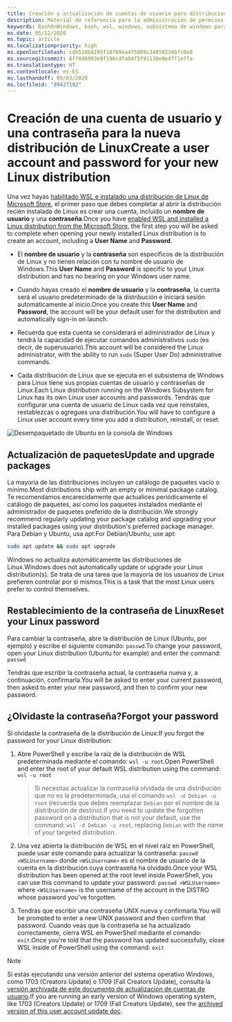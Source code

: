 ```yaml
---
title: Creación y actualización de cuentas de usuario para distribuciones de Linux
description: Material de referencia para la administración de permisos y cuentas de usuario con el subsistema de Windows para Linux.
keywords: BashOnWindows, bash, wsl, windows, subsistema de windows para linux, subsistemawindows, ubuntu, cuentas de usuario
ms.date: 05/12/2020
ms.topic: article
ms.localizationpriority: high
ms.openlocfilehash: cdb510b8195f18f89ea475889c34850234b7c0e8
ms.sourcegitcommit: 6ff046993e9f196cdfa04f5f91130e0e4ff1e7fa
ms.translationtype: HT
ms.contentlocale: es-ES
ms.lasthandoff: 09/03/2020
ms.locfileid: "89427192"
---
```

# <a name="create-a-user-account-and-password-for-your-new-linux-distribution"></a><span data-ttu-id="d7d8f-104">Creación de una cuenta de usuario y una contraseña para la nueva distribución de Linux</span><span class="sxs-lookup"><span data-stu-id="d7d8f-104">Create a user account and password for your new Linux distribution</span></span>

<span data-ttu-id="d7d8f-105">Una vez hayas [habilitado WSL e instalado una distribución de Linux de Microsoft Store](./install-win10.md), el primer paso que debes completar al abrir la distribución recién instalada de Linux es crear una cuenta, incluido un **nombre de usuario** y una **contraseña**.</span><span class="sxs-lookup"><span data-stu-id="d7d8f-105">Once you have [enabled WSL and installed a Linux distribution from the Microsoft Store](./install-win10.md), the first step you will be asked to complete when opening your newly installed Linux distribution is to create an account, including a **User Name** and **Password**.</span></span>

- <span data-ttu-id="d7d8f-106">El **nombre de usuario** y la **contraseña** son específicos de la distribución de Linux y no tienen relación con tu nombre de usuario de Windows.</span><span class="sxs-lookup"><span data-stu-id="d7d8f-106">This **User Name** and **Password** is specific to your Linux distribution and has no bearing on your Windows user name.</span></span>

- <span data-ttu-id="d7d8f-107">Cuando hayas creado el **nombre de usuario** y la **contraseña**, la cuenta será el usuario predeterminado de la distribución e iniciará sesión automáticamente al inicio.</span><span class="sxs-lookup"><span data-stu-id="d7d8f-107">Once you create this **User Name** and **Password**, the account will be your default user for the distribution and automatically sign-in on launch.</span></span>

- <span data-ttu-id="d7d8f-108">Recuerda que esta cuenta se considerará el administrador de Linux y tendrá la capacidad de ejecutar comandos administrativos `sudo` (es decir, de superusuario).</span><span class="sxs-lookup"><span data-stu-id="d7d8f-108">This account will be considered the Linux administrator, with the ability to run `sudo` (Super User Do) administrative commands.</span></span>

- <span data-ttu-id="d7d8f-109">Cada distribución de Linux que se ejecuta en el subsistema de Windows para Linux tiene sus propias cuentas de usuario y contraseñas de Linux.</span><span class="sxs-lookup"><span data-stu-id="d7d8f-109">Each Linux distribution running on the Windows Subsystem for Linux has its own Linux user accounts and passwords.</span></span>  <span data-ttu-id="d7d8f-110">Tendrás que configurar una cuenta de usuario de Linux cada vez que reinstales, restablezcas o agregues una distribución.</span><span class="sxs-lookup"><span data-stu-id="d7d8f-110">You will have to configure a Linux user account every time you add a distribution, reinstall, or reset.</span></span>

![Desempaquetado de Ubuntu en la consola de Windows](media/UbuntuInstall.png)

## <a name="update-and-upgrade-packages"></a><span data-ttu-id="d7d8f-112">Actualización de paquetes</span><span class="sxs-lookup"><span data-stu-id="d7d8f-112">Update and upgrade packages</span></span>

<span data-ttu-id="d7d8f-113">La mayoría de las distribuciones incluyen un catálogo de paquetes vacío o mínimo.</span><span class="sxs-lookup"><span data-stu-id="d7d8f-113">Most distributions ship with an empty or minimal package catalog.</span></span> <span data-ttu-id="d7d8f-114">Te recomendamos encarecidamente que actualices periódicamente el catálogo de paquetes, así como los paquetes instalados mediante el administrador de paquetes preferido de la distribución.</span><span class="sxs-lookup"><span data-stu-id="d7d8f-114">We strongly recommend regularly updating your package catalog and upgrading your installed packages using your distribution's preferred package manager.</span></span> <span data-ttu-id="d7d8f-115">Para Debian y Ubuntu, usa apt:</span><span class="sxs-lookup"><span data-stu-id="d7d8f-115">For Debian/Ubuntu, use apt:</span></span>

```bash
sudo apt update && sudo apt upgrade
```

<span data-ttu-id="d7d8f-116">Windows no actualiza automáticamente las distribuciones de Linux.</span><span class="sxs-lookup"><span data-stu-id="d7d8f-116">Windows does not automatically update or upgrade your Linux distribution(s).</span></span> <span data-ttu-id="d7d8f-117">Se trata de una tarea que la mayoría de los usuarios de Linux prefieren controlar por sí mismos.</span><span class="sxs-lookup"><span data-stu-id="d7d8f-117">This is a task that the most Linux users prefer to control themselves.</span></span>

## <a name="reset-your-linux-password"></a><span data-ttu-id="d7d8f-118">Restablecimiento de la contraseña de Linux</span><span class="sxs-lookup"><span data-stu-id="d7d8f-118">Reset your Linux password</span></span>

<span data-ttu-id="d7d8f-119">Para cambiar la contraseña, abre la distribución de Linux (Ubuntu, por ejemplo) y escribe el siguiente comando: `passwd`.</span><span class="sxs-lookup"><span data-stu-id="d7d8f-119">To change your password, open your Linux distribution (Ubuntu for example) and enter the command: `passwd`</span></span>

<span data-ttu-id="d7d8f-120">Tendrás que escribir la contraseña actual, la contraseña nueva y, a continuación, confirmarla.</span><span class="sxs-lookup"><span data-stu-id="d7d8f-120">You will be asked to enter your current password, then asked to enter your new password, and then to confirm your new password.</span></span>

## <a name="forgot-your-password"></a><span data-ttu-id="d7d8f-121">¿Olvidaste la contraseña?</span><span class="sxs-lookup"><span data-stu-id="d7d8f-121">Forgot your password</span></span>

<span data-ttu-id="d7d8f-122">Si olvidaste la contraseña de la distribución de Linux:</span><span class="sxs-lookup"><span data-stu-id="d7d8f-122">If you forgot the password for your Linux distribution:</span></span>

1. <span data-ttu-id="d7d8f-123">Abre PowerShell y escribe la raíz de la distribución de WSL predeterminada mediante el comando: `wsl -u root`.</span><span class="sxs-lookup"><span data-stu-id="d7d8f-123">Open PowerShell and enter the root of your default WSL distribution using the command: `wsl -u root`</span></span>

    > <span data-ttu-id="d7d8f-124">Si necesitas actualizar la contraseña olvidada de una distribución que no es la predeterminada, usa el comando `wsl -d Debian -u root` (recuerda que debes reemplazar `Debian` por el nombre de la distribución de destino).</span><span class="sxs-lookup"><span data-stu-id="d7d8f-124">If you need to update the forgotten password on a distribution that is not your default, use the command: `wsl -d Debian -u root`, replacing `Debian` with the name of your targeted distribution.</span></span>

2. <span data-ttu-id="d7d8f-125">Una vez abierta la distribución de WSL en el nivel raíz en PowerShell, puede usar este comando para actualizar la contraseña: `passwd <WSLUsername>` donde `<WSLUsername>` es el nombre de usuario de la cuenta en la distribución cuya contraseña ha olvidado.</span><span class="sxs-lookup"><span data-stu-id="d7d8f-125">Once your WSL distribution has been opened at the root level inside PowerShell, you can use this command to update your password: `passwd <WSLUsername>` where `<WSLUsername>` is the username of the account in the DISTRO whose password you've forgotten.</span></span>

3. <span data-ttu-id="d7d8f-126">Tendrás que escribir una contraseña UNIX nueva y confirmarla.</span><span class="sxs-lookup"><span data-stu-id="d7d8f-126">You will be prompted to enter a new UNIX password and then confirm that password.</span></span> <span data-ttu-id="d7d8f-127">Cuando veas que la contraseña se ha actualizado correctamente, cierra WSL en PowerShell mediante el comando: `exit`.</span><span class="sxs-lookup"><span data-stu-id="d7d8f-127">Once you're told that the password has updated successfully, close WSL inside of PowerShell using the command: `exit`</span></span>

> [!NOTE]
> <span data-ttu-id="d7d8f-128">Si estás ejecutando una versión anterior del sistema operativo Windows, como 1703 (Creators Update) o 1709 (Fall Creators Update), consulta la [versión archivada de este documento de actualización de cuentas de usuario](./user-support-archived.md).</span><span class="sxs-lookup"><span data-stu-id="d7d8f-128">If you are running an early version of Windows operating system, like 1703 (Creators Update) or 1709 (Fall Creators Update), see the [archived version of this user account update doc](./user-support-archived.md).</span></span>

